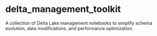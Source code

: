 # delta_management_toolkit
A collection of Delta Lake management notebooks to simplify schema evolution, data modifications, and performance optimization.

